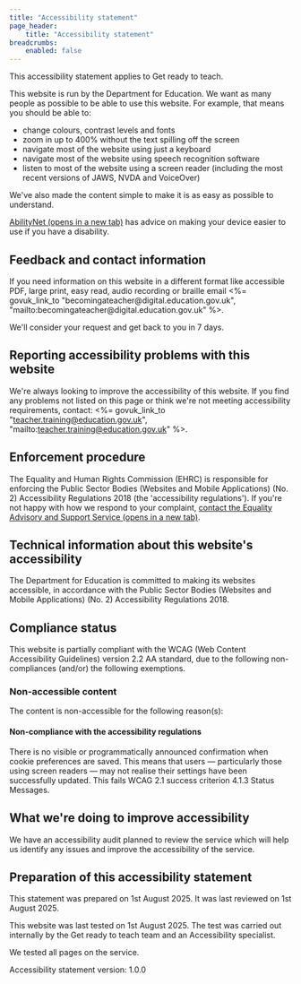 ```yaml
---
title: "Accessibility statement"
page_header:
    title: "Accessibility statement"
breadcrumbs:
    enabled: false
---
```


This accessibility statement applies to Get ready to teach.

This website is run by the Department for Education. We want as many people as possible to be able to use this website. For example, that means you should be able to:

- change colours, contrast levels and fonts
- zoom in up to 400% without the text spilling off the screen
- navigate most of the website using just a keyboard
- navigate most of the website using speech recognition software
- listen to most of the website using a screen reader (including the most recent versions of JAWS, NVDA and VoiceOver)

We've also made the content simple to make it is as easy as possible to understand.

<p class="govuk-body">
    <a class="govuk-link" href="https://mcmw.abilitynet.org.uk/" target="_blank" rel="noopener noreferrer">AbilityNet (opens in a new tab)</a> has advice on making your device easier to use if you have a disability.
</p>

## Feedback and contact information 

<p class="govuk-body">
    If you need information on this website in a different format like accessible PDF, large print, easy read, audio recording or braille email <%= govuk_link_to "becomingateacher@digital.education.gov.uk", "mailto:becomingateacher@digital.education.gov.uk" %>.
</p>

We'll consider your request and get back to you in 7 days.

## Reporting accessibility problems with this website

We're always looking to improve the accessibility of this website. If you find any problems not listed on this page or think we're not meeting accessibility requirements, contact: <%= govuk_link_to "teacher.training@education.gov.uk", "mailto:teacher.training@education.gov.uk" %>.

## Enforcement procedure

<p class="govuk-body">
    The Equality and Human Rights Commission (EHRC) is responsible for enforcing the Public Sector Bodies
    (Websites and Mobile Applications) (No. 2) Accessibility Regulations 2018 (the 'accessibility regulations'). If you're
    not happy with how we respond to your complaint, <a class="govuk-link" rel="noopener noreferrer" href="https://www.equalityadvisoryservice.com/" target="_blank">contact the Equality Advisory and Support Service (opens in a new tab)</a>.
</p>

## Technical information about this website's accessibility

The Department for Education is committed to making its websites accessible, in accordance with the Public Sector Bodies (Websites and Mobile Applications) (No. 2) Accessibility Regulations 2018.

## Compliance status

This website is partially compliant with the WCAG (Web Content Accessibility Guidelines) version 2.2 AA standard, due to the following non-compliances (and/or) the following exemptions.

### Non-accessible content

The content is non-accessible for the following reason(s):

#### Non-compliance with the accessibility regulations

There is no visible or programmatically announced confirmation when cookie preferences are saved. This means that users — particularly those using screen readers — may not realise their settings have been successfully updated. This fails WCAG 2.1 success criterion 4.1.3 Status Messages.

## What we're doing to improve accessibility

We have an accessibility audit planned to review the service which will help us identify any issues and improve the accessibility of the service.

## Preparation of this accessibility statement

This statement was prepared on 1st August 2025. It was last reviewed on 1st August 2025.

This website was last tested on 1st August 2025. The test was carried out internally by the Get ready to teach team and an Accessibility specialist.

We tested all pages on the service.

Accessibility statement version: 1.0.0
